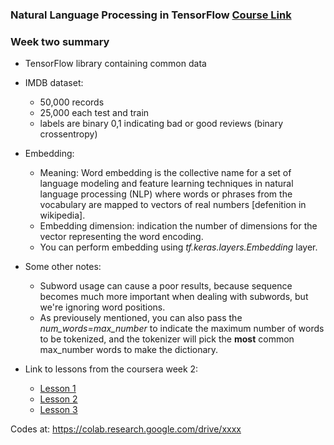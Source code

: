 ### Natural Language Processing in TensorFlow  [Course Link](https://www.coursera.org/learn/natural-language-processing-tensorflow)

### Week two summary

- TensorFlow library containing common data

-  IMDB dataset:
    - 50,000 records
    - 25,000 each test and train
    - labels are binary 0,1 indicating bad or good reviews (binary crossentropy)
  
- Embedding:
    - Meaning: Word embedding is the collective name for a set of language modeling and feature learning techniques in natural language processing (NLP) where words or phrases from the vocabulary are mapped to vectors of real numbers [defenition in wikipedia].
    - Embedding dimension: indication the number of dimensions for the vector representing the word encoding.
    - You can perform embedding using *tf.keras.layers.Embedding* layer.

- Some other notes:
    - Subword usage can cause a poor results, because sequence becomes much more important when dealing with subwords, but we're ignoring word positions. 
    - As previousely mentioned, you can also pass the *num_words=max_number* to indicate the maximum number of words to be tokenized, and the tokenizer will pick the **most** common max_number words to make the dictionary.


- Link to lessons from the coursera week 2: 

    - [Lesson 1](https://colab.research.google.com/github/lmoroney/dlaicourse/blob/master/TensorFlow%20In%20Practice/Course%203%20-%20NLP/Course%203%20-%20Week%202%20-%20Lesson%201.ipynb)
    - [Lesson 2](https://colab.research.google.com/github/lmoroney/dlaicourse/blob/master/TensorFlow%20In%20Practice/Course%203%20-%20NLP/Course%203%20-%20Week%202%20-%20Lesson%202.ipynb)
    - [Lesson 3](https://colab.research.google.com/github/lmoroney/dlaicourse/blob/master/TensorFlow%20In%20Practice/Course%203%20-%20NLP/Course%203%20-%20Week%202%20-%20Lesson%203.ipynb)
    
    
Codes at: https://colab.research.google.com/drive/xxxx
